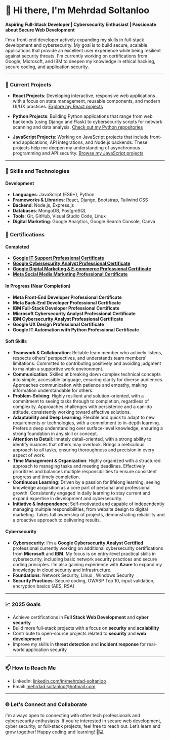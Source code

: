 # 👋 Hi there, I'm Mehrdad Soltanloo

**Aspiring Full-Stack Developer | Cybersecurity Enthusiast | Passionate about Secure Web Development**

I'm a front-end developer actively expanding my skills in full-stack development and cybersecurity. My goal is to build secure, scalable applications that provide an excellent user experience while being resilient against security threats. I'm currently working on certifications from Google, Microsoft, and IBM to deepen my knowledge in ethical hacking, secure coding, and application security.

---

### 🔭 Current Projects

- **React Projects**: Developing interactive, responsive web applications with a focus on state management, reusable components, and modern UI/UX practices. [Explore my React projects](https://github.com/mehrdad-soltanloo/react-projects) 

- **Python Projects**: Building Python applications that range from web backends (using Django and Flask) to cybersecurity scripts for network scanning and data analysis. [Check out my Python repositories](https://github.com/mehrdad-soltanloo/python-projects)

- **JavaScript Projects**: Working on JavaScript projects that include front-end applications, API integrations, and Node.js backends. These projects help me deepen my understanding of asynchronous programming and API security. [Browse my JavaScript projects](https://github.com/mehrdad-soltanloo/vanilla-js-projects)

---

### 🌱 Skills and Technologies

#### Development
- **Languages**: JavaScript (ES6+), Python
- **Frameworks & Libraries**: React, Django, Bootstrap, Tailwind CSS
- **Backend**: Node.js, Express.js
- **Databases**: MongoDB, PostgreSQL
- **Tools**: Git, GitHub, Visual Studio Code, Linux
- **Digital Marketing**: Google Analytics, Google Search Console, Canva

### 📜 Certifications

#### Completed
- **[Google IT Support Professional Certificate](https://coursera.org/share/f630ff4c85d314d83a1447015f0468b3)**  
- **[Google Cybersecurity Analyst Professional Certificate](https://coursera.org/share/4513a1aae8a6af0b013df939975f2ead)**  
- **[Google Digital Marketing & E-commerce Professional Certificate](https://coursera.org/share/2fcf6be12b8d94abee62db3ac961721b)**  
- **[Meta Social Media Marketing Professional Certificate](https://coursera.org/share/216f41a21c9c6e4c04346de409e73f51)**  

#### In Progress (Near Completion)
- **Meta Front-End Developer Professional Certificate**
- **Meta Back-End Developer Professional Certificate**
- **IBM Full-Stack Developer Professional Certificate**
- **Microsoft Cybersecurity Analyst Professional Certificate**
- **IBM Cybersecurity Analyst Professional Certificate**
- **Google UX Design Professional Certificate**
- **Google IT Automation with Python Professional Certificate**

  
#### Soft Skills
- **Teamwork & Collaboration**: Reliable team member who actively listens, respects others’ perspectives, and understands team members’ limitations. Committed to contributing positively and avoiding judgment to maintain a supportive work environment.
- **Communication**: Skilled at breaking down complex technical concepts into simple, accessible language, ensuring clarity for diverse audiences. Approaches communication with patience and empathy, making information understandable for others.
- **Problem-Solving**: Highly resilient and solution-oriented, with a commitment to seeing tasks through to completion, regardless of complexity. Approaches challenges with persistence and a can-do attitude, consistently working toward effective solutions.
- **Adaptability and Deep Learning**: Flexible and quick to adapt to new requirements or technologies, with a commitment to in-depth learning. Prefers a deep understanding over surface-level knowledge, ensuring a strong foundation in any skill or concept.
- **Attention to Detail**: Innately detail-oriented, with a strong ability to identify nuances that others may overlook. Brings a meticulous approach to all tasks, ensuring thoroughness and precision in every aspect of work.
- **Time Management & Organization**: Highly organized with a structured approach to managing tasks and meeting deadlines. Effectively prioritizes and balances multiple responsibilities to ensure consistent progress and timely completion.
- **Continuous Learning**: Driven by a passion for lifelong learning, seeing knowledge acquisition as a core part of personal and professional growth. Consistently engaged in daily learning to stay current and expand expertise in development and cybersecurity.
- **Initiative & Independence**: Self-motivated and capable of independently managing multiple responsibilities, from website design to digital marketing. Takes full ownership of projects, demonstrating reliability and a proactive approach to delivering results.

#### Cybersecurity
- **Cybersecurity**: I'm a **Google Cybersecurity Analyst Certified** professional currently working on additional cybersecurity certifications from **Microsoft** and **IBM**. My focus is on entry-level practical skills in cybersecurity, including basic network security practices and secure coding principles. I’m also gaining experience with **Azure** to expand my knowledge in cloud security and infrastructure.
- **Foundations**: Network Security, Linux , Windows Security
- **Security Practices**: Secure coding, OWASP Top 10, input validation, encryption basics (AES, RSA)

---

### 📈 2025 Goals

- Achieve certifications in **Full Stack Web Development** and **cyber security**
- Build more full-stack projects with a focus on **security** and **scalability**
- Contribute to open-source projects related to **security** and **web development**
- Improve my skills in **threat detection** and **incident response** for real-world application security

---


### 📫 How to Reach Me

- LinkedIn: [linkedin.com/in/mehrdad-soltanloo](https://www.linkedin.com/in/mehrdad-soltanloo)
- Email: mehrdad.soltanloo@hotmail.com

---

### 🌐 Let's Connect and Collaborate

I'm always open to connecting with other tech professionals and cybersecurity enthusiasts. If you're interested in secure web development, cyber security, or full-stack projects, feel free to reach out. Let’s learn and grow together!
Happy coding and learning! 🚀💻
